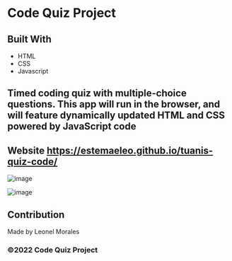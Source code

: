 # Code Quiz Project

## Built With
* HTML
* CSS
* Javascript

## Timed coding quiz with multiple-choice questions. This app will run in the browser, and will feature dynamically updated HTML and CSS powered by JavaScript code

## Website https://estemaeleo.github.io/tuanis-quiz-code/


![image](https://user-images.githubusercontent.com/89478789/150752135-f483cfb6-ed96-43d0-9f18-ac8a7965cb9f.png)


![image](https://user-images.githubusercontent.com/89478789/150752218-ce2a686f-86f6-4e36-819f-f36d2d322d28.png)

## Contribution
Made by Leonel Morales

### ©️2022 Code Quiz Project
